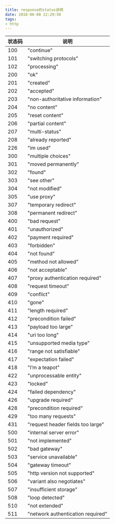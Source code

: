 ```yaml
---
title: response的status说明
date: 2018-06-08 22:29:50
tags: 
- http
---
```

<!--more-->
状态码|说明
-|-
100 |"continue"
101 |"switching protocols"
102 |"processing"
200 |"ok"
201 |"created"
202 |"accepted"
203 |"non-authoritative information"
204 |"no content"
205 |"reset content"
206 |"partial content"
207 |"multi-status"
208 |"already reported"
226 |"im used"
300 |"multiple choices"
301 |"moved permanently"
302 |"found"
303 |"see other"
304 |"not modified"
305 |"use proxy"
307 |"temporary redirect"
308 |"permanent redirect"
400 |"bad request"
401 |"unauthorized"
402 |"payment required"
403 |"forbidden"
404 |"not found"
405 |"method not allowed"
406 |"not acceptable"
407 |"proxy authentication required"
408 |"request timeout"
409 |"conflict"
410 |"gone"
411 |"length required"
412 |"precondition failed"
413 |"payload too large"
414 |"uri too long"
415 |"unsupported media type"
416 |"range not satisfiable"
417 |"expectation failed"
418 |"I’m a teapot"
422 |"unprocessable entity"
423 |"locked"
424 |"failed dependency"
426 |"upgrade required"
428 |"precondition required"
429 |"too many requests"
431 |"request header fields too large"
500 |"internal server error"
501 |"not implemented"
502 |"bad gateway"
503 |"service unavailable"
504 |"gateway timeout"
505 |"http version not supported"
506 |"variant also negotiates"
507 |"insufficient storage"
508 |"loop detected"
510 |"not extended"
511 |"network authentication required"